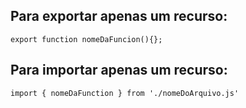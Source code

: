 ## Para exportar apenas um recurso:

 ```
 export function nomeDaFuncion(){};
 
 ```

 ## Para importar apenas um recurso: 

 ```
import { nomeDaFunction } from './nomeDoArquivo.js'

 ```